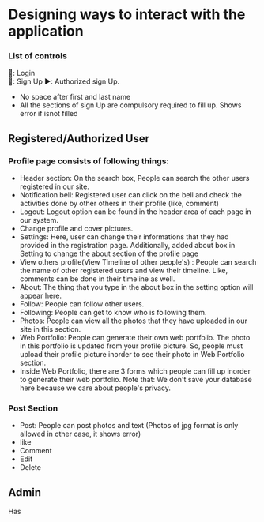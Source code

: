 # Designing ways to interact with the application #
### List of controls ###
💠: Login  <br>
💠: Sign Up ▶️: Authorized sign Up. <br>
- No space after first and last name  <br>
- All the sections of sign Up are compulsory required to fill up. Shows error if isnot filled 
<h2>Registered/Authorized User  </h2>

### Profile page consists of following things: ###  
 * Header section: On the search box, People can search the other users registered in our site.
 * Notification bell: Registered user can click on the bell and check the activities done by other others in their profile (like, comment) 
 * Logout: Logout option can be found in the header area of each page in our system. 
 * Change profile and cover pictures.
 * Settings: Here, user can change their informations that they had provided in the registration page. Additionally, added about box in Setting to change the about section of the profile page
 * View others profile(View Timeline of other people's) : People can search the name of other registered users and view their timeline. Like, comments can be done in their timeline as well.
 * About: The thing that you type in the about box in the setting option will appear here.
 * Follow: People can follow other users.
 * Following: People can get to know who is following them.
 * Photos: People can view all the photos that they have uploaded in our site in this section.
 * Web Portfolio: People can generate their own web portfolio. The photo in this portfolio is updated from your profile picture. So, people must upload their profile picture inorder to see their photo in Web Portfolio section.
 * Inside Web Portfolio, there are 3 forms which people can fill up inorder to generate their web portfolio. Note that: We don't save your database here because we care about people's privacy.
### Post Section  ###
 * Post: People can post photos and text (Photos of jpg format is only allowed in other case, it shows error)
 * like
 * Comment
 * Edit
 * Delete
 <h2>Admin </h2>
 Has
 
 
   








